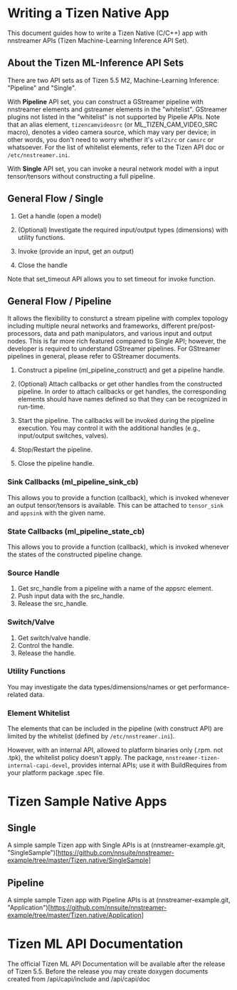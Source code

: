 # Writing a Tizen Native App

This document guides how to write a Tizen Native (C/C++) app with nnstreamer APIs (Tizen Machine-Learning Inference API Set).

## About the Tizen ML-Inference API Sets

There are two API sets as of Tizen 5.5 M2, Machine-Learning Inference: "Pipeline" and "Single".

With **Pipeline** API set, you can construct a GStreamer pipeline with nnstreamer elements and gstreamer elements in the "whitelist". GStreamer plugins not listed in the "whitelist" is not supported by Pipelie APIs. Note that an alias element, ```tizencamvideosrc``` (or ML_TIZEN_CAM_VIDEO_SRC macro), denotes a video camera source, which may vary per device; in other words, you don't need to worry whether it's ```v4l2src``` or ```camsrc``` or whatsoever. For the list of whitelist elements, refer to the Tizen API doc or ```/etc/nnstreamer.ini```.

With **Single** API set, you can invoke a neural network model with a input tensor/tensors without constructing a full pipeline.

## General Flow / Single

1. Get a handle (open a model)

2. (Optional) Investigate the required input/output types (dimensions) with utility functions.

3. Invoke (provide an input, get an output)

4. Close the handle

Note that set_timeout API allows you to set timeout for invoke function.

## General Flow / Pipeline

It allows the flexibility to consturct a stream pipeline with complex topology including multiple neural networks and frameworks, different pre/post-processors, data and path manipulators, and various input and output nodes. This is far more rich featured compared to Single API; however, the developer is required to understand GStreamer pipelines. For GStreamer pipelines in general, please refer to GStreamer documents.

1. Construct a pipeline (ml\_pipeline\_construct) and get a pipeline handle.

2. (Optional) Attach callbacks or get other handles from the constructed pipeline. In order to attach callbacks or get handles, the corresponding elements should have names defined so that they can be recognized in run-time.

3. Start the pipeline. The callbacks will be invoked during the pipeline execution. You may control it with the additional handles (e.g., input/output switches, valves).

4. Stop/Restart the pipeline.

5. Close the pipeline handle.

### Sink Callbacks (ml\_pipeline\_sink\_cb)

This allows you to provide a function (callback), which is invoked whenever an output tensor/tensors is available. This can be attached to ```tensor_sink``` and ```appsink``` with the given name.

### State Callbacks (ml\_pipeline\_state\_cb)

This allows you to provide a function (callback), which is invoked whenever the states of the constructed pipeline change.

### Source Handle

1. Get src\_handle from a pipeline with a name of the appsrc element.
2. Push input data with the src\_handle.
3. Release the src\_handle.

### Switch/Valve

1. Get switch/valve handle.
2. Control the handle.
3. Release the handle.

### Utility Functions

You may investigate the data types/dimensions/names or get performance-related data.


### Element Whitelist

The elements that can be included in the pipeline (with construct API) are limited by the whitelist (defined by ```/etc/nnstreamer.ini```).

However, with an internal API, allowed to platform binaries only (.rpm. not .tpk), the whitelist policy doesn't apply. The package, ```nnstreamer-tizen-internal-capi-devel```, provides internal APIs; use it with BuildRequires from your platform package .spec file.


# Tizen Sample Native Apps

## Single

A simple sample Tizen app with Single APIs is at (nnstreamer-example.git, "SingleSample")[https://github.com/nnsuite/nnstreamer-example/tree/master/Tizen.native/SingleSample]

## Pipeline

A simple sample Tizen app with Pipeline APIs is at (nnstreamer-example.git, "Application")[https://github.com/nnsuite/nnstreamer-example/tree/master/Tizen.native/Application]


# Tizen ML API Documentation

The official Tizen ML API Documentation will be available after the release of Tizen 5.5. Before the release you may create doxygen documents created from /api/capi/include and /api/capi/doc


